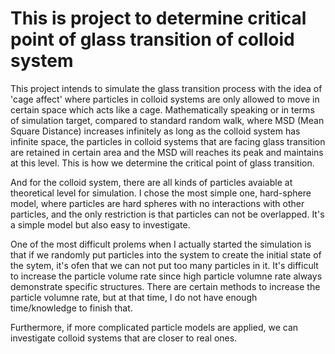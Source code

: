 # This is project to determine critical point of glass transition of colloid system

This project intends to simulate the glass transition process with the idea of 'cage affect' where particles in colloid systems are only allowed to move in certain space which acts like a cage. Mathematically speaking or in terms of simulation target, compared to standard random walk, where MSD (Mean Square Distance) increases infinitely as long as the colloid system has infinite space, the particles in colloid systems that are facing glass transition are retained in certain area and the MSD will reaches its peak and maintains at this level. This is how we determine the critical point of glass transition.

And for the colloid system, there are all kinds of particles avaiable at theoretical level for simulation. I chose the most simple one, hard-sphere model, where particles are hard spheres with no interactions with other particles, and the only restriction is that particles can not be overlapped. It's a simple model but also easy to investigate.

One of the most difficult prolems when I actually started the simulation is that if we randomly put particles into the system to create the initial state of the sytem, it's ofen that we can not put too many particles in it. It's difficult to increase the particle volume rate since high particle volumne rate always demonstrate specific structures. There are certain methods to increase the particle volumne rate, but at that time, I do not have enough time/knowledge to finish that.

Furthermore, if more complicated particle models are applied, we can investigate colloid systems that are closer to real ones.
